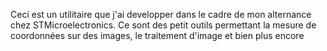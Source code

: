 Ceci est un utilitaire que j'ai developper dans le cadre de mon alternance chez STMicroelectronics.
Ce sont des petit outils permettant la mesure de coordonnées sur des images, le traitement d'image et bien plus encore 

